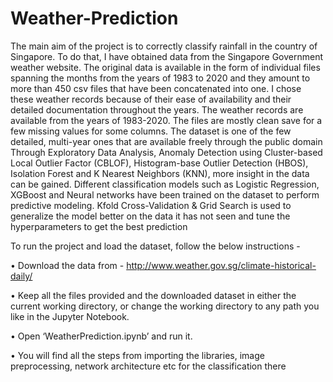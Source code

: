 # Weather-Prediction


The main aim of the project is to correctly classify rainfall in the country of Singapore. To do that, I have obtained data from the Singapore Government weather website. The original data is available in the form of individual files spanning the months from the years of 1983 to 2020 and they amount to more than 450 csv files that have been concatenated into one. I chose these weather records because of their ease of availability and their detailed documentation throughout the years. The weather records are available from the years of 1983-2020. The files are mostly clean save for a few missing values for some columns. The dataset is one of the few detailed, multi-year ones that are available freely through the public domain Through Exploratory Data Analysis, Anomaly Detection using Cluster-based Local Outlier Factor (CBLOF), Histogram-base Outlier Detection (HBOS), Isolation Forest and K Nearest Neighbors (KNN), more insight in the data can be gained. Different classification models such as Logistic Regression, XGBoost and Neural networks have been trained on the dataset to perform predictive modeling. Kfold Cross-Validation & Grid Search is used to generalize the model better on the data it has not seen and tune the hyperparameters to get the best prediction

To run the project and load the dataset, follow the below instructions -

•	Download the data from - http://www.weather.gov.sg/climate-historical-daily/

•	Keep all the files provided and the downloaded dataset in either the current working directory, or change the working directory to any path you like in the Jupyter Notebook.

•	Open ‘WeatherPrediction.ipynb’ and run it.

•	You will find all the steps from importing the libraries, image  preprocessing, network architecture etc for the classification there 

